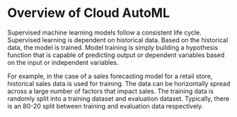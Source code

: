 
# Overview of Cloud AutoML

Supervised machine learning models follow a consistent life cycle. Supervised learning is dependent on historical data. Based on the historical data, the model is trained. Model training is simply building a hypothesis function that is capable of predicting output or dependent variables based on the input or independent variables.

For example, in the case of a sales forecasting model for a retail store, historical sales data is used for training. The data can be horizontally spread across a large number of factors that impact sales. The training data is randomly split into a training dataset and evaluation dataset. Typically, there is an 80-20 split between training and evaluation data respectively.


